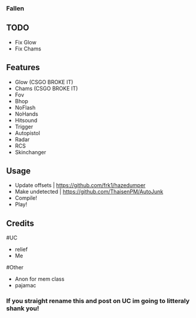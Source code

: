 ### Fallen

## TODO
- Fix Glow
- Fix Chams

## Features
- Glow (CSGO BROKE IT)
- Chams (CSGO BROKE IT)
- Fov
- Bhop
- NoFlash
- NoHands
- Hitsound
- Trigger
- Autopistol
- Radar
- RCS
- Skinchanger

## Usage

- Update offsets | https://github.com/frk1/hazedumper
- Make undetected | https://github.com/ThaisenPM/AutoJunk
- Compile!
- Play!

## Credits

#UC
- relief
- Me

#Other
- Anon for mem class
- pajamac

### If you straight rename this and post on UC im going to litteraly shank you!
 
